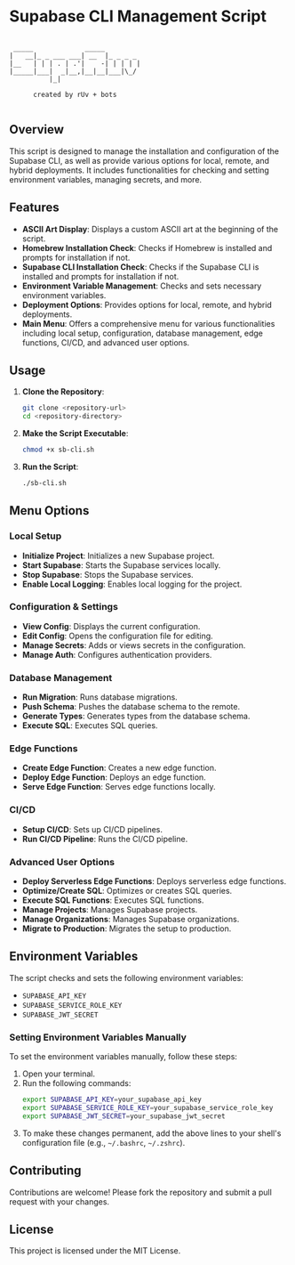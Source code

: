 # Supabase CLI Management Script

```
                                 
 _____             _____         
|   __|_ _ ___ ___| __  |_ _ _ _ 
|__   | | | . | .'|    -| | | | |
|_____|___|  _|__,|__|__|___|\_/ 
          |_|                    
        
      created by rUv + bots           
                                 
```

## Overview

This script is designed to manage the installation and configuration of the Supabase CLI, as well as provide various options for local, remote, and hybrid deployments. It includes functionalities for checking and setting environment variables, managing secrets, and more.

## Features

- **ASCII Art Display**: Displays a custom ASCII art at the beginning of the script.
- **Homebrew Installation Check**: Checks if Homebrew is installed and prompts for installation if not.
- **Supabase CLI Installation Check**: Checks if the Supabase CLI is installed and prompts for installation if not.
- **Environment Variable Management**: Checks and sets necessary environment variables.
- **Deployment Options**: Provides options for local, remote, and hybrid deployments.
- **Main Menu**: Offers a comprehensive menu for various functionalities including local setup, configuration, database management, edge functions, CI/CD, and advanced user options.

## Usage

1. **Clone the Repository**:
   ```bash
   git clone <repository-url>
   cd <repository-directory>
   ```

2. **Make the Script Executable**:
   ```bash
   chmod +x sb-cli.sh
   ```

3. **Run the Script**:
   ```bash
   ./sb-cli.sh
   ```

## Menu Options

### Local Setup

- **Initialize Project**: Initializes a new Supabase project.
- **Start Supabase**: Starts the Supabase services locally.
- **Stop Supabase**: Stops the Supabase services.
- **Enable Local Logging**: Enables local logging for the project.

### Configuration & Settings

- **View Config**: Displays the current configuration.
- **Edit Config**: Opens the configuration file for editing.
- **Manage Secrets**: Adds or views secrets in the configuration.
- **Manage Auth**: Configures authentication providers.

### Database Management

- **Run Migration**: Runs database migrations.
- **Push Schema**: Pushes the database schema to the remote.
- **Generate Types**: Generates types from the database schema.
- **Execute SQL**: Executes SQL queries.

### Edge Functions

- **Create Edge Function**: Creates a new edge function.
- **Deploy Edge Function**: Deploys an edge function.
- **Serve Edge Function**: Serves edge functions locally.

### CI/CD

- **Setup CI/CD**: Sets up CI/CD pipelines.
- **Run CI/CD Pipeline**: Runs the CI/CD pipeline.

### Advanced User Options

- **Deploy Serverless Edge Functions**: Deploys serverless edge functions.
- **Optimize/Create SQL**: Optimizes or creates SQL queries.
- **Execute SQL Functions**: Executes SQL functions.
- **Manage Projects**: Manages Supabase projects.
- **Manage Organizations**: Manages Supabase organizations.
- **Migrate to Production**: Migrates the setup to production.

## Environment Variables

The script checks and sets the following environment variables:

- `SUPABASE_API_KEY`
- `SUPABASE_SERVICE_ROLE_KEY`
- `SUPABASE_JWT_SECRET`

### Setting Environment Variables Manually

To set the environment variables manually, follow these steps:

1. Open your terminal.
2. Run the following commands:
   ```bash
   export SUPABASE_API_KEY=your_supabase_api_key
   export SUPABASE_SERVICE_ROLE_KEY=your_supabase_service_role_key
   export SUPABASE_JWT_SECRET=your_supabase_jwt_secret
   ```
3. To make these changes permanent, add the above lines to your shell's configuration file (e.g., `~/.bashrc`, `~/.zshrc`).

## Contributing

Contributions are welcome! Please fork the repository and submit a pull request with your changes.

## License

This project is licensed under the MIT License.

